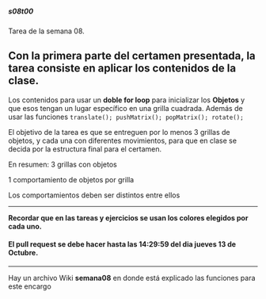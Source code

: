 ##### s08t00

Tarea de la semana 08.

## Con la primera parte del certamen presentada, la tarea consiste en aplicar los contenidos de la clase.

Los contenidos para usar un **doble for loop** para inicializar los **Objetos** y que esos tengan un lugar específico en una grilla cuadrada. Además de usar las funciones `translate(); pushMatrix(); popMatrix(); rotate();`

El objetivo de la tarea es que se entreguen por lo menos 3 grillas de objetos, y cada una con diferentes movimientos, para que en clase se decida por la estructura final para el certamen.

En resumen:
3 grillas con objetos

1 comportamiento de objetos por grilla 

Los comportamientos deben ser distintos entre ellos

------

**Recordar que en las tareas y ejercicios se usan los colores elegidos por cada uno.** 

#### El pull request se debe hacer hasta las 14:29:59 del dia jueves 13 de Octubre.

------

Hay un archivo Wiki **semana08** en donde está explicado las funciones para este encargo




